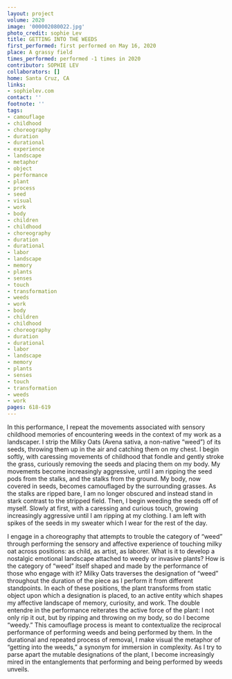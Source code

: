 ```yaml
---
layout: project
volume: 2020
image: '000002080022.jpg'
photo_credit: sophie Lev
title: GETTING INTO THE WEEDS
first_performed: first performed on May 16, 2020
place: A grassy field
times_performed: performed -1 times in 2020
contributor: SOPHIE LEV
collaborators: []
home: Santa Cruz, CA
links:
- sophielev.com
contact: ''
footnote: ''
tags:
- camouflage
- childhood
- choreography
- duration
- durational
- experience
- landscape
- metaphor
- object
- performance
- plant
- process
- seed
- visual
- work
- body
- children
- childhood
- choreography
- duration
- durational
- labor
- landscape
- memory
- plants
- senses
- touch
- transformation
- weeds
- work
- body
- children
- childhood
- choreography
- duration
- durational
- labor
- landscape
- memory
- plants
- senses
- touch
- transformation
- weeds
- work
pages: 618-619
---
```


In this performance, I repeat the movements associated with sensory childhood memories of encountering weeds in the context of my work as a landscaper. I strip the Milky Oats (<span class="ITALIC">Avena sativa</span>, a non-native “weed”) of its seeds, throwing them up in the air and catching them on my chest. I begin softly, with caressing movements of childhood that fondle and gently stroke the grass, curiously removing the seeds and placing them on my body. My movements become increasingly aggressive, until I am ripping the seed pods from the stalks, and the stalks from the ground. My body, now covered in seeds, becomes camouflaged by the surrounding grasses. As the stalks are ripped bare, I am no longer obscured and instead stand in stark contrast to the stripped field. Then, I begin weeding the seeds off of myself. Slowly at first, with a caressing and curious touch, growing increasingly aggressive until I am ripping at my clothing. I am left with spikes of the seeds in my sweater which I wear for the rest of the day.

I engage in a choreography that attempts to trouble the category of “weed” through performing the sensory and affective experience of touching milky oat across positions: as child, as artist, as laborer. What is it to develop a nostalgic emotional landscape attached to weedy or invasive plants? How is the category of “weed” itself shaped and made by the performance of those who engage with it? Milky Oats traverses the designation of “weed” throughout the duration of the piece as I perform it from different standpoints. In each of these positions, the plant transforms from static object upon which a designation is placed, to an active entity which shapes my affective landscape of memory, curiosity, and work. The double entendre in the performance reiterates the active force of the plant: I not only rip it out, but by ripping and throwing on my body, so do I become “weedy.” This camouflage process is meant to contextualize the reciprocal performance of performing weeds and being performed by them. In the durational and repeated process of removal, I make visual the metaphor of “getting into the weeds,” a synonym for immersion in complexity. As I try to parse apart the mutable designations of the plant, I become increasingly mired in the entanglements that performing and being performed by weeds unveils.